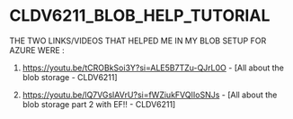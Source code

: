 # CLDV6211_BLOB_HELP_TUTORIAL

THE TWO LINKS/VIDEOS THAT HELPED ME IN MY BLOB SETUP FOR AZURE WERE :

1. https://youtu.be/tCROBkSoi3Y?si=ALE5B7TZu-QJrL0O - [All about the blob storage - CLDV6211]

2. https://youtu.be/lQ7VGslAVrU?si=fWZiukFVQIIoSNJs - [All about the blob storage part 2 with EF!! - CLDV6211]
